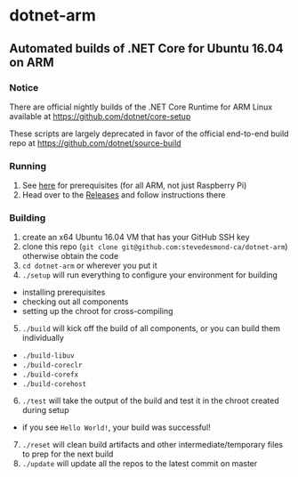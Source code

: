 # dotnet-arm
## Automated builds of .NET Core for Ubuntu 16.04 on ARM

### Notice

There are official nightly builds of the .NET Core Runtime for ARM Linux available at https://github.com/dotnet/core-setup

These scripts are largely deprecated in favor of the official end-to-end build repo at https://github.com/dotnet/source-build

### Running

1. See [here](https://github.com/dotnet/core/blob/master/samples/RaspberryPiInstructions.md) for prerequisites (for all ARM, not just Raspberry Pi)
2. Head over to the [Releases](https://github.com/stevedesmond-ca/dotnet-arm/releases) and follow instructions there

### Building

1. create an x64 Ubuntu 16.04 VM that has your GitHub SSH key
2. clone this repo (`git clone git@github.com:stevedesmond-ca/dotnet-arm`) otherwise obtain the code
3. `cd dotnet-arm` or wherever you put it
4. `./setup` will run everything to configure your environment for building
  - installing prerequisites
  - checking out all components
  - setting up the chroot for cross-compiling
5. `./build` will kick off the build of all components, or you can build them individually
  - `./build-libuv`
  - `./build-coreclr`
  - `./build-corefx`
  - `./build-corehost`
6. `./test` will take the output of the build and test it in the chroot created during setup
  - if you see `Hello World!`, your build was successful!
7. `./reset` will clean build artifacts and other intermediate/temporary files to prep for the next build
8. `./update` will update all the repos to the latest commit on master
